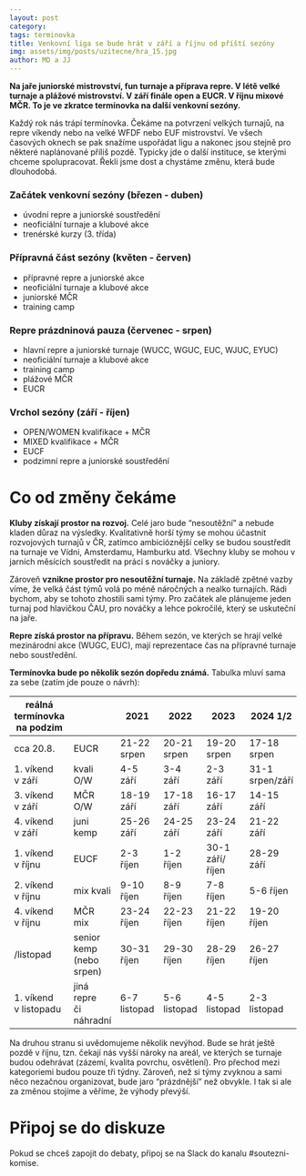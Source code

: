 ```yaml
---
layout: post
category:
tags: terminovka
title: Venkovní liga se bude hrát v září a říjnu od příští sezóny
img: assets/img/posts/uzitecne/hra_15.jpg
author: MD a JJ
---
```


**Na jaře juniorské mistrovství, fun turnaje a příprava repre. V létě velké turnaje a plážové mistrovství. V září finále open a EUCR. V říjnu mixové MČR. To je ve zkratce termínovka na další venkovní sezóny.**

Každý rok nás trápí termínovka. Čekáme na potvrzení velkých turnajů, na repre víkendy nebo na velké WFDF nebo EUF mistrovství. Ve všech časových oknech se pak snažíme uspořádat ligu a nakonec jsou stejně pro některé naplánované příliš pozdě. Typicky jde o další instituce, se kterými chceme spolupracovat. Řekli jsme dost a chystáme změnu, která bude dlouhodobá.

### Začátek venkovní sezóny (březen - duben)
- úvodní repre a juniorské soustředění
- neoficiální turnaje a klubové akce
- trenérské kurzy (3. třída)

### Přípravná část sezóny (květen - červen)
- přípravné repre a juniorské akce
- neoficiální turnaje a klubové akce
- juniorské MČR
- training camp

### Repre prázdninová pauza (červenec - srpen)
- hlavní repre a juniorské turnaje (WUCC, WGUC, EUC, WJUC, EYUC)
- neoficiální turnaje a klubové akce
- training camp
- plážové MČR
- EUCR

### Vrchol sezóny (září - říjen)
- OPEN/WOMEN kvalifikace + MČR
- MIXED kvalifikace + MČR
- EUCF
- podzimní repre a juniorské soustředění

# Co od změny čekáme

**Kluby získají prostor na rozvoj.** Celé jaro bude “nesoutěžní” a nebude kladen důraz na výsledky. Kvalitativně horší týmy se mohou účastnit rozvojových turnajů v ČR, zatímco ambicióznější celky se budou soustředit na turnaje ve Vídni, Amsterdamu, Hamburku atd. Všechny kluby se mohou v jarních měsících soustředit na práci s nováčky a juniory.

Zároveň **vznikne prostor pro nesoutěžní turnaje.** Na základě zpětné vazby víme, že velká část týmů volá po méně náročných a nealko turnajích. Rádi bychom, aby se tohoto zhostili sami týmy. Pro začátek ale plánujeme jeden turnaj pod hlavičkou ČAU, pro nováčky a lehce pokročilé, který se uskuteční na jaře.

**Repre získá prostor na přípravu.** Během sezón, ve kterých se hrají velké mezinárodní akce (WUGC, EUC), mají reprezentace čas na přípravné turnaje nebo soustředění.

**Termínovka bude po několik sezón dopředu známá.** Tabulka mluví sama za sebe (zatím jde pouze o návrh):

| reálná termínovka na podzim | | 2021 | 2022 | 2023 | 2024 1/2 | 2024 2/2 |
| --------------------------- | --------------------------- | ------------ | ------------ | --------------- | --------------- | ------------- |
| cca 20.8. | EUCR | 21-22 srpen | 20-21 srpen | 19-20 srpen | 17-18 srpen | 24-25 srpen |
| 1\. víkend<br>v září  | kvali O/W | 4-5 září | 3-4 září | 2-3 září | 31-1 srpen/září | 7-8 září |
| 3\. víkend<br>v září | MČR O/W | 18-19 září | 17-18 září | 16-17 září | 14-15 září | 21-22 září |
| 4\. víkend<br>v září | juni kemp | 25-26 září | 24-25 září | 23-24 září | 21-22 září | 28-29 září |
| 1\. víkend<br>v říjnu | EUCF | 2-3 říjen | 1-2 říjen | 30-1 září/říjen | 28-29 září | 5-6 říjen |
| 2\. víkend<br>v říjnu | mix kvali | 9-10 říjen | 8-9 říjen | 7-8 říjen | 5-6 říjen | 12-13 říjen |
| 4\. víkend<br>v říjnu | MČR mix | 23-24 říjen | 22-23 říjen | 21-22 říjen | 19-20 říjen | 26-27 říjen |
| /listopad | senior kemp<br>(nebo srpen) | 30-31 říjen | 29-30 říjen | 28-29 říjen | 26-27 říjen | 2-3 listopad |
| 1\. víkend<br>v listopadu | jiná repre<br>či náhradní | 6-7 listopad | 5-6 listopad | 4-5 listopad | 2-3 listopad | 9-10 listopad |

Na druhou stranu si uvědomujeme několik nevýhod. Bude se hrát ještě pozdě v říjnu, tzn. čekají nás vyšší nároky na areál, ve kterých se turnaje budou odehrávat (zázemí, kvalita povrchu, osvětlení). Pro přechod mezi kategoriemi budou pouze tři týdny. Zároveň, než si týmy zvyknou a sami něco nezačnou organizovat, bude jaro “prázdnější” než obvykle. I tak si ale za změnou stojíme a věříme, že výhody převýší.

# Připoj se do diskuze

Pokud se chceš zapojit do debaty, připoj se na Slack do kanalu #soutezni-komise.
